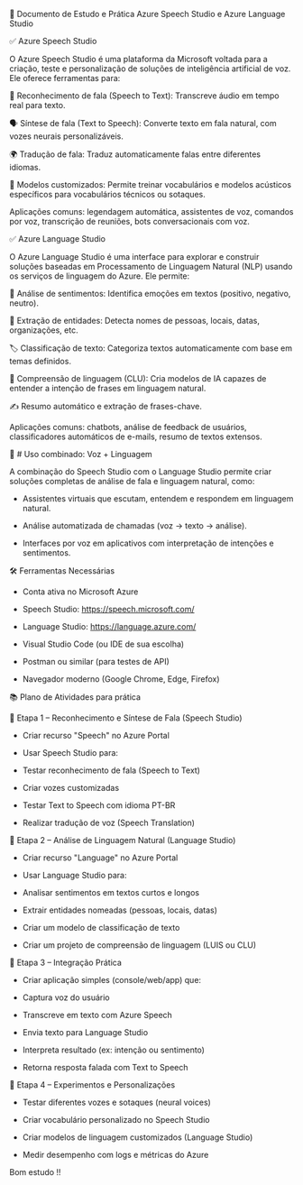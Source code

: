 🧠 Documento de Estudo e Prática
Azure Speech Studio e Azure Language Studio

✅ Azure Speech Studio

O Azure Speech Studio é uma plataforma da Microsoft voltada para a criação, teste e personalização de soluções de inteligência artificial de voz. Ele oferece ferramentas para:

🎤 Reconhecimento de fala (Speech to Text): Transcreve áudio em tempo real para texto.

🗣️ Síntese de fala (Text to Speech): Converte texto em fala natural, com vozes neurais personalizáveis.

🌍 Tradução de fala: Traduz automaticamente falas entre diferentes idiomas.

🔧 Modelos customizados: Permite treinar vocabulários e modelos acústicos específicos para vocabulários técnicos ou sotaques.

Aplicações comuns: legendagem automática, assistentes de voz, comandos por voz, transcrição de reuniões, bots conversacionais com voz.

✅ Azure Language Studio

O Azure Language Studio é uma interface para explorar e construir soluções baseadas em Processamento de Linguagem Natural (NLP) usando os serviços de linguagem do Azure. Ele permite:

💬 Análise de sentimentos: Identifica emoções em textos (positivo, negativo, neutro).

🧠 Extração de entidades: Detecta nomes de pessoas, locais, datas, organizações, etc.

🏷️ Classificação de texto: Categoriza textos automaticamente com base em temas definidos.

🤖 Compreensão de linguagem (CLU): Cria modelos de IA capazes de entender a intenção de frases em linguagem natural.

✍️ Resumo automático e extração de frases-chave.

Aplicações comuns: chatbots, análise de feedback de usuários, classificadores automáticos de e-mails, resumo de textos extensos.

🤖 # Uso combinado: Voz + Linguagem

A combinação do Speech Studio com o Language Studio permite criar soluções completas de análise de fala e linguagem natural, como:

 - Assistentes virtuais que escutam, entendem e respondem em linguagem natural.

 - Análise automatizada de chamadas (voz → texto → análise).

 - Interfaces por voz em aplicativos com interpretação de intenções e sentimentos.

🛠️  Ferramentas Necessárias

- Conta ativa no Microsoft Azure

 - Speech Studio: https://speech.microsoft.com/

 - Language Studio: https://language.azure.com/

 - Visual Studio Code (ou IDE de sua escolha)

 - Postman ou similar (para testes de API)

 - Navegador moderno (Google Chrome, Edge, Firefox)

📚 Plano de Atividades para prática

🔹 Etapa 1 – Reconhecimento e Síntese de Fala (Speech Studio)

 - Criar recurso "Speech" no Azure Portal

 - Usar Speech Studio para:

 - Testar reconhecimento de fala (Speech to Text)

 - Criar vozes customizadas

 - Testar Text to Speech com idioma PT-BR

 - Realizar tradução de voz (Speech Translation)

🔹 Etapa 2 – Análise de Linguagem Natural (Language Studio)

 - Criar recurso "Language" no Azure Portal

 - Usar Language Studio para:

 - Analisar sentimentos em textos curtos e longos

 - Extrair entidades nomeadas (pessoas, locais, datas)

 - Criar um modelo de classificação de texto

 - Criar um projeto de compreensão de linguagem (LUIS ou CLU)

🔹 Etapa 3 – Integração Prática

 - Criar aplicação simples (console/web/app) que:

 - Captura voz do usuário

 - Transcreve em texto com Azure Speech

 - Envia texto para Language Studio

 - Interpreta resultado (ex: intenção ou sentimento)

 - Retorna resposta falada com Text to Speech

🔹 Etapa 4 – Experimentos e Personalizações

- Testar diferentes vozes e sotaques (neural voices)

- Criar vocabulário personalizado no Speech Studio

- Criar modelos de linguagem customizados (Language Studio)

- Medir desempenho com logs e métricas do Azure

Bom estudo !!
